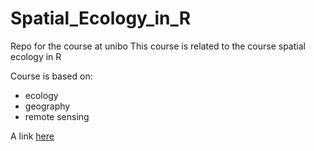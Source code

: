 # Spatial_Ecology_in_R
Repo for the course at unibo
This course is related to the course spatial ecology in R 

Course is based on: 
+ ecology
+ geography
+ remote sensing 

A link [here](https://www.unibo.it/en/study/course-units-transferable-skills-moocs/course-unit-catalogue/course-unit/2025/535506)
